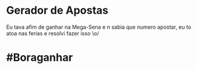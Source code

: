 # Gerador de Apostas
Eu tava afim de ganhar na Mega-Sena e n sabia que numero apostar, eu to atoa nas ferias e resolvi fazer isso \o/

# #Boraganhar
